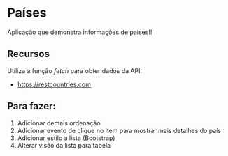 # Países

Aplicação que demonstra informações de países!!

## Recursos

Utiliza a função _fetch_ para obter dados da API:

* <https://restcountries.com>

## Para fazer:

1. Adicionar demais ordenação
1. Adicionar evento de clique no item para mostrar mais detalhes do país
1. Adicionar estilo a lista (Bootstrap)
1. Alterar visão da lista para tabela
